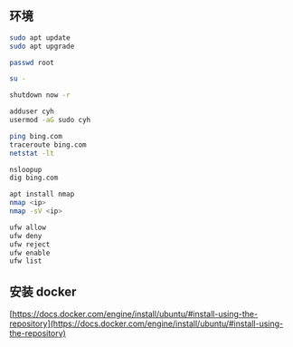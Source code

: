 ## 环境

```bash
sudo apt update
sudo apt upgrade

passwd root

su -

shutdown now -r

adduser cyh
usermod -aG sudo cyh


```

```bash
ping bing.com
traceroute bing.com
netstat -lt

nsloopup
dig bing.com
```

```bash
apt install nmap
nmap <ip>
nmap -sV <ip>
```

```bash
ufw allow
ufw deny
ufw reject
ufw enable
ufw list

```

## 安装 docker

[https://docs.docker.com/engine/install/ubuntu/#install-using-the-repository](https://docs.docker.com/engine/install/ubuntu/#install-using-the-repository)
